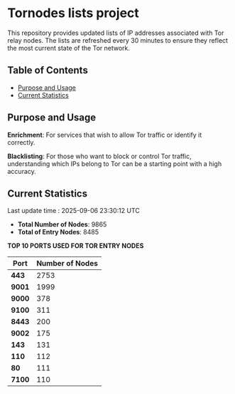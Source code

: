 # Tornodes lists project

This repository provides updated lists of IP addresses associated with Tor relay nodes. The lists are refreshed every 30 minutes to ensure they reflect the most current state of the Tor network.

## Table of Contents

- [Purpose and Usage](#purpose-and-usage)
- [Current Statistics](#current-statistics)


## Purpose and Usage

**Enrichment**: For services that wish to allow Tor traffic or identify it correctly.

**Blacklisting**: For those who want to block or control Tor traffic, understanding which IPs belong to Tor can be a starting point with a high accuracy.

## Current Statistics

Last update time : 2025-09-06 23:30:12 UTC

- **Total Number of Nodes**: 9865
- **Total of Entry Nodes**: 8485

**TOP 10 PORTS USED FOR TOR ENTRY NODES**

| **Port** | **Number of Nodes** |
|------|-----------------|
| **443**   | 2753  |
| **9001**   | 1999  |
| **9000**   | 378  |
| **9100**   | 311  |
| **8443**   | 200  |
| **9002**   | 175  |
| **143**   | 131  |
| **110**   | 112  |
| **80**   | 111  |
| **7100**   | 110  |

